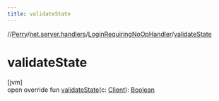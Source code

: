 ```yaml
---
title: validateState
---
```

//[Perry](../../../index.html)/[net.server.handlers](../index.html)/[LoginRequiringNoOpHandler](index.html)/[validateState](validate-state.html)



# validateState



[jvm]\
open override fun [validateState](validate-state.html)(c: [Client](../../client/-client/index.html)): [Boolean](https://kotlinlang.org/api/latest/jvm/stdlib/kotlin/-boolean/index.html)




